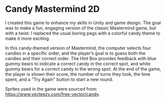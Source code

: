 # Candy Mastermind 2D
I created this game to enhance my skills in Unity and game design. The goal was to make a fun, engaging version of the classic Mastermind game, but with a twist: I replaced the usual boring pegs with a colorful candy theme to make it more exciting.

In this candy-themed version of Mastermind, the computer selects four candies in a specific order, and the player’s goal is to guess both the candies and their correct order. The Hint Box provides feedback with blue gummy bears to indicate a correct candy in the correct spot, and white gummy bears for a correct candy in the wrong spot. At the end of the game, the player is shown their score, the number of turns they took, the time spent, and a "Try Again" button to start a new round.

Sprites used in the game were sourced from: https://www.vecteezy.com/free-vector/candy.
